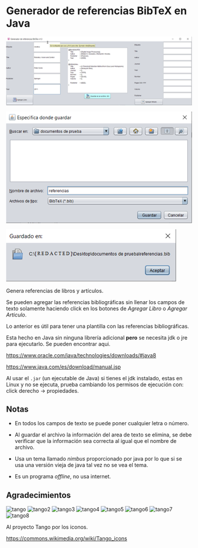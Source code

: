# Generador de referencias BibTeX en Java

![demo](./Imagenes/Generador_referencias_BibTex_v1-3.png)

![demojfilechooser](./Imagenes/jfilechooser_v1-3.png)

![demojoptionpane](./Imagenes/joptionpane_v1-3.png)

Genera referencias de libros y artículos. 

Se pueden agregar las referencias bibliográficas sin llenar los campos de texto solamente haciendo click en los botones de *Agregar Libro* o *Agregar Articulo*.

Lo anterior es útil para tener una plantilla con las referencias bibliográficas.

Esta hecho en Java sin ninguna librería adicional **pero** se necesita jdk o jre para ejecutarlo. Se pueden encontrar aqui.

https://www.oracle.com/java/technologies/downloads/#java8

https://www.java.com/es/download/manual.jsp

Al usar el `.jar` (un ejecutable de Java) si tienes el jdk instalado, estas en Linux y no se ejecuta, prueba cambiando los permisos de ejecución con: click derecho -> propiedades.

## Notas

- En todos los campos de texto se puede poner cualquier letra o número.

- Al guardar el archivo la información del area de texto se elimina, se debe verificar que la información sea correcta al igual que el nombre de archivo.

- Usa un tema llamado *nimbus* proporcionado por java por lo que si se usa una versión vieja de java tal vez no se vea el tema.

- Es un programa *offline*, no usa internet.

## Agradecimientos

![tango](https://upload.wikimedia.org/wikipedia/commons/1/12/System-software-update.svg)
![tango2](https://upload.wikimedia.org/wikipedia/commons/4/47/Go-home-2.svg)
![tango3](https://upload.wikimedia.org/wikipedia/commons/b/b1/Go-bottom.svg)
![tango4](https://upload.wikimedia.org/wikipedia/commons/8/8f/Package-x-generic.svg)
![tango5](https://upload.wikimedia.org/wikipedia/commons/2/26/X-office-address-book.svg)
![tango6](https://upload.wikimedia.org/wikipedia/commons/1/1b/X-office-document.svg)
![tango7](https://upload.wikimedia.org/wikipedia/commons/4/4f/Document-open.svg)
![tango8](https://upload.wikimedia.org/wikipedia/commons/2/2f/Document-save-as.svg)



Al proyecto Tango por los iconos. 

<a href="https://commons.wikimedia.org/wiki/Tango_icons" target="_blank">https://commons.wikimedia.org/wiki/Tango_icons</a>
